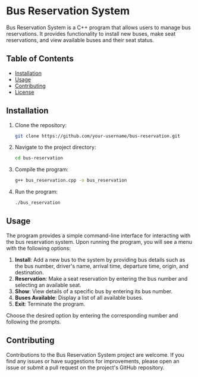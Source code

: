 # Bus Reservation System

Bus Reservation System is a C++ program that allows users to manage bus reservations. It provides functionality to install new buses, make seat reservations, and view available buses and their seat status.

## Table of Contents

- [Installation](#installation)
- [Usage](#usage)
- [Contributing](#contributing)
- [License](#license)

## Installation

1. Clone the repository:

   ```bash
   git clone https://github.com/your-username/bus-reservation.git
   ```

2. Navigate to the project directory:

   ```bash
   cd bus-reservation
   ```

3. Compile the program:

   ```bash
   g++ bus_reservation.cpp -o bus_reservation
   ```

4. Run the program:

   ```bash
   ./bus_reservation
   ```

## Usage

The program provides a simple command-line interface for interacting with the bus reservation system. Upon running the program, you will see a menu with the following options:

1. **Install**: Add a new bus to the system by providing bus details such as the bus number, driver's name, arrival time, departure time, origin, and destination.
2. **Reservation**: Make a seat reservation by entering the bus number and selecting an available seat.
3. **Show**: View details of a specific bus by entering its bus number.
4. **Buses Available**: Display a list of all available buses.
5. **Exit**: Terminate the program.

Choose the desired option by entering the corresponding number and following the prompts.

## Contributing

Contributions to the Bus Reservation System project are welcome. If you find any issues or have suggestions for improvements, please open an issue or submit a pull request on the project's GitHub repository.

